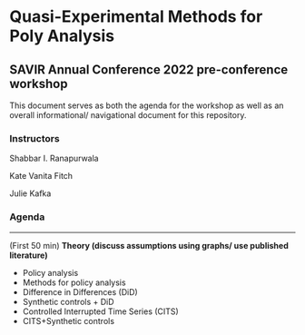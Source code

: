 # Quasi-Experimental Methods for Poly Analysis
## SAVIR Annual Conference 2022 pre-conference workshop

This document serves as both the agenda for the workshop as well as an overall informational/ navigational document for this repository. 

### Instructors
Shabbar I. Ranapurwala

Kate Vanita Fitch

Julie Kafka

### Agenda
____________________________________________________________________
(First 50 min) 
**Theory (discuss assumptions using graphs/ use published literature)**

- Policy analysis
- Methods for policy analysis
-   Difference in Differences (DiD)
-   Synthetic controls + DiD
-   Controlled Interrupted Time Series (CITS)
-   CITS+Synthetic controls
